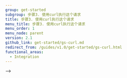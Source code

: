 ```yaml
---
group: get-started
subgroup: 步骤3. 使用curl执行这个请求
title: 步骤3. 使用curl执行这个请求
menu_title: 步骤3. 使用curl执行这个请求
menu_order: 1
menu_node: parent
version: 2.1
github_link: get-started/gs-curl.md
redirect_from: /guides/v1.0/get-started/gs-curl.html
functional_areas:
  - Integration
---
```


-->








